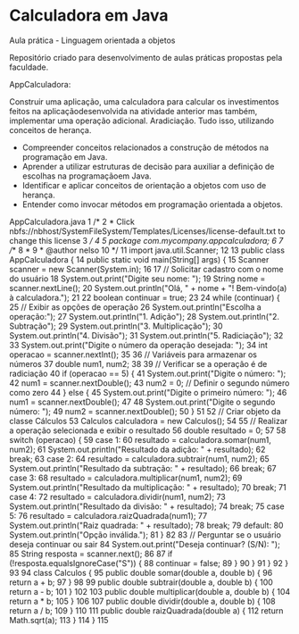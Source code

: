 # Calculadora em Java
 Aula prática - Linguagem orientada a objetos

 Repositório criado para desenvolvimento de aulas práticas propostas pela faculdade.

 AppCalculadora:
 
 Construir uma aplicação, uma calculadora para calcular os investimentos feitos na aplicaçãodesenvolvida na atividade anterior mas também, implementar uma operação adicional. Aradiciação. Tudo isso, utilizando conceitos de herança.

- Compreender conceitos relacionados a construção de métodos na programação em Java. 
- Aprender a utilizar estruturas de decisão para auxiliar a definição de escolhas na programaçãoem Java. 
- Identificar e aplicar conceitos de orientação a objetos com uso de herança. 
- Entender como invocar métodos em programação orientada a objetos.

AppCalculadora.java
  1 /*
  2  * Click nbfs://nbhost/SystemFileSystem/Templates/Licenses/license-default.txt to change this license
  3  */
  4 
  5 package com.mycompany.appcalculadora;
  6 
  7 /**
  8  *
  9  * @author nelso
 10  */
 11 import java.util.Scanner;
 12 
 13 public class AppCalculadora {
 14     public static void main(String[] args) {
 15         Scanner scanner = new Scanner(System.in);
 16 
 17         // Solicitar cadastro com o nome do usuário
 18         System.out.print("Digite seu nome: ");
 19         String nome = scanner.nextLine();
 20         System.out.println("Olá, " + nome + "! Bem-vindo(a) à calculadora.");
 21 
 22         boolean continuar = true;
 23 
 24         while (continuar) {
 25             // Exibir as opções de operação
 26             System.out.println("Escolha a operação:");
 27             System.out.println("1. Adição");
 28             System.out.println("2. Subtração");
 29             System.out.println("3. Multiplicação");
 30             System.out.println("4. Divisão");
 31             System.out.println("5. Radiciação");
 32 
 33             System.out.print("Digite o número da operação desejada: ");
 34             int operacao = scanner.nextInt();
 35 
 36             // Variáveis para armazenar os números
 37             double num1, num2;
 38 
 39             // Verificar se a operação é de radiciação
 40             if (operacao == 5) {
 41                 System.out.print("Digite o número: ");
 42                 num1 = scanner.nextDouble();
 43                 num2 = 0; // Definir o segundo número como zero
 44             } else {
 45                 System.out.print("Digite o primeiro número: ");
 46                 num1 = scanner.nextDouble();
 47 
 48                 System.out.print("Digite o segundo número: ");
 49                 num2 = scanner.nextDouble();
 50             }
 51 
 52             // Criar objeto da classe Cálculos
 53             Calculos calculadora = new Calculos();
 54 
 55             // Realizar a operação selecionada e exibir o resultado
 56             double resultado = 0;
 57 
 58             switch (operacao) {
 59                 case 1:
 60                     resultado = calculadora.somar(num1, num2);
 61                     System.out.println("Resultado da adição: " + resultado);
 62                     break;
 63                 case 2:
 64                     resultado = calculadora.subtrair(num1, num2);
 65                     System.out.println("Resultado da subtração: " + resultado);
 66                     break;
 67                 case 3:
 68                     resultado = calculadora.multiplicar(num1, num2);
 69                     System.out.println("Resultado da multiplicação: " + resultado);
 70                     break;
 71                 case 4:
 72                     resultado = calculadora.dividir(num1, num2);
 73                     System.out.println("Resultado da divisão: " + resultado);
 74                     break;
 75                 case 5:
 76                     resultado = calculadora.raizQuadrada(num1);
 77                     System.out.println("Raiz quadrada: " + resultado);
 78                     break;
 79                 default:
 80                     System.out.println("Opção inválida.");
 81             }
 82 
 83             // Perguntar se o usuário deseja continuar ou sair
 84             System.out.print("Deseja continuar? (S/N): ");
 85             String resposta = scanner.next();
 86 
 87             if (!resposta.equalsIgnoreCase("S")) {
 88                 continuar = false;
 89             }
 90         }
 91     }
 92 }
 93 
 94 class Calculos {
 95     public double somar(double a, double b) {
 96         return a + b;
 97     }
 98 
 99     public double subtrair(double a, double b) {
100         return a - b;
101     }
102 
103     public double multiplicar(double a, double b) {
104         return a * b;
105     }
106 
107     public double dividir(double a, double b) {
108         return a / b;
109     }
110 
111     public double raizQuadrada(double a) {
112         return Math.sqrt(a);
113     }
114 }
115 